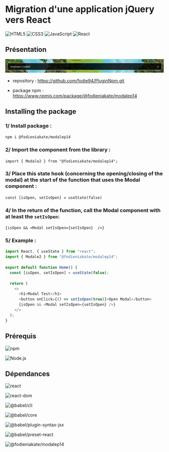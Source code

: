 # Migration d'une application jQuery vers React

![HTML5](https://img.shields.io/badge/HTML5-E34F26?style=for-the-badge&logo=html5&logoColor=white)
![CSS3](https://img.shields.io/badge/CSS3-1572B6?style=for-the-badge&logo=css3&logoColor=white)
![JavaScript](https://img.shields.io/badge/JavaScript-F7DF1E?style=for-the-badge&logo=javascript&logoColor=black)
![React](https://img.shields.io/badge/React-303540?style=for-the-badge&logo=react&logoColor=61DAFB)

## Présentation

![SNAPSHOT](../modalep14/src/lib/assets/modal.png "Titre de l'image")

- repository : https://github.com/fodie94/PluginNpm.git

- package npm : https://www.npmjs.com/package/@fodieniakate/modalep14

## Installing the package

### 1/ Install package :

`npm i @fodieniakate/modalep14`

### 2/ Import the component from the library :

`import { Modale2 } from "@fodieniakate/modalep14";`

### 3/ Place this state hook (concerning the opening/closing of the modal) at the start of the function that uses the Modal component :

`const [isOpen, setIsOpen] = useState(false)`

### 4/ In the return of the function, call the Modal component with at least the `setIsOpen`:

`{isOpen && <Modal setIsOpen={setIsOpen}  />}`

### 5/ Example :

```js
import React, { useState } from "react";
import { Modale2 } from "@fodieniakate/modalep14";

export default function Home() {
  const [isOpen, setIsOpen] = useState(false);

  return (
    <>
      <h1>Modal Test</h1>
      <button onClick={() => setIsOpen(true)}>Open Modal</button>
      {isOpen && <Modal setIsOpen={setIsOpen} />}
    </>
  );
}
```

## Prérequis

![npm](https://img.shields.io/badge/npm-9.1.3-%23000000?style=flat-square&logo=npm&logoColor=white)

![Node.js](https://img.shields.io/badge/Node.js-16.14.0-43853D?style=flat-square&logo=node.js&logoColor=white)

## Dépendances

![react](https://img.shields.io/badge/react-%5E18.2.0-blue)

![react-dom](https://img.shields.io/badge/react-dom-%5E18.2.0-blue)

![@babel/cli](https://img.shields.io/badge/@babel/cli-%5E7.23.9-blue)

![@babel/core](https://img.shields.io/badge/@babel/core-%5E7.23.9-blue)

![@babel/plugin-syntax-jsx](https://img.shields.io/badge/@babel/plugin-syntax-jsx-%5E7.23.3-blue)

![@babel/preset-react](https://img.shields.io/badge/@babel/preset-react-%5E7.23.3-blue)

![@fodieniakate/modalep14](https://img.shields.io/badge/@fodieniakate/modalep14-%5E0.0.9-blue)
